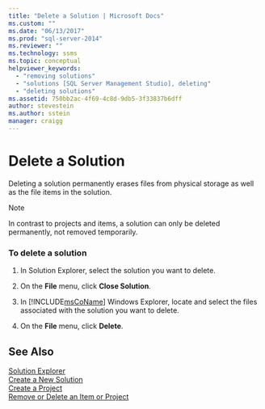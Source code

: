 ```yaml
---
title: "Delete a Solution | Microsoft Docs"
ms.custom: ""
ms.date: "06/13/2017"
ms.prod: "sql-server-2014"
ms.reviewer: ""
ms.technology: ssms
ms.topic: conceptual
helpviewer_keywords: 
  - "removing solutions"
  - "solutions [SQL Server Management Studio], deleting"
  - "deleting solutions"
ms.assetid: 750bb2ac-4f69-4c8d-9db5-3f33837b6dff
author: stevestein
ms.author: sstein
manager: craigg
---
```

# Delete a Solution
  Deleting a solution permanently erases files from physical storage as well as the file items in the solution.  
  
> [!NOTE]  
>  In contrast to projects and items, a solution can only be deleted permanently, not removed temporarily.  
  
### To delete a solution  
  
1.  In Solution Explorer, select the solution you want to delete.  
  
2.  On the **File** menu, click **Close Solution**.  
  
3.  In [!INCLUDE[msCoName](../../includes/msconame-md.md)] Windows Explorer, locate and select the files associated with the solution you want to delete.  
  
4.  On the **File** menu, click **Delete**.  
  
## See Also  
 [Solution Explorer](solution-explorer.md)   
 [Create a New Solution](create-a-new-solution.md)   
 [Create a Project](create-a-project.md)   
 [Remove or Delete an Item or Project](remove-or-delete-an-item-or-project.md)  
  
  
